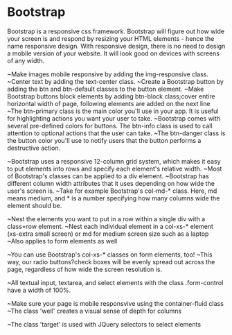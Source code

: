 # Bootstrap
Bootstrap is a responsive css framework.
Bootstrap will figure out how wide your screen is and respond by resizing your HTML elements - hence the name responsive design.
With responsive design, there is no need to design a mobile version of your website. It will look good on devices with screens of any width.


~Make images mobile responsive by adding the img-responsive class.
~Center text by adding the text-center class.
~Create a Bootstrap button by adding the btn and btn-default classes to the button element.
~Make Bootstrap buttons block elements by adding btn-block class;cover entire horizontal width of page, following elements are added on the next line
~The btn-primary class is the main color you'll use in your app. It is useful for highlighting actions you want your user to take.
~Bootstrap comes with several pre-defined colors for buttons. The btn-info class is used to call attention to optional actions that the user can take.
~The btn-danger class is the button color you'll use to notify users that the button performs a destructive action.

~Bootstrap uses a responsive 12-column grid system, which makes it easy to put elements into rows and specify each element's relative width. 
~Most of Bootstrap's classes can be applied to a div element.
~Bootstrap has different column width attributes that it uses depending on how wide the user's screen is.
~Take for example Bootstrap's col-md-* class. Here, md means medium, and * is a number specifying how many columns wide the element should be.

~Nest the elements you want to put in a row within a single div with a class=row element.
~Nest each individual element in a col-xs-* element (xs-extra small screen) or md for medium screen size such as a laptop
~Also applies to form elements as well

~You can use Bootstrap's col-xs-* classes on form elements, too! 
~This way, our radio buttons?check boxes will be evenly spread out across the page, regardless of how wide the screen resolution is.

~All textual input, textarea, and select elements with the class .form-control have a width of 100%.

~Make sure your page is mobile responsvive using the container-fluid class
~The class 'well' creates  a visual sense of depth for columns

~The class 'target' is used with JQuery selectors to select elements

